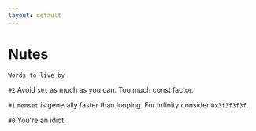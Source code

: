 ```yaml
---
layout: default
---
```


# Nutes
`Words to live by`



`#2` Avoid `set` as much as you can. Too much const factor.

`#1` `memset` is generally faster than looping. For infinity consider `0x3f3f3f3f`.

`#0` You're an idiot.
